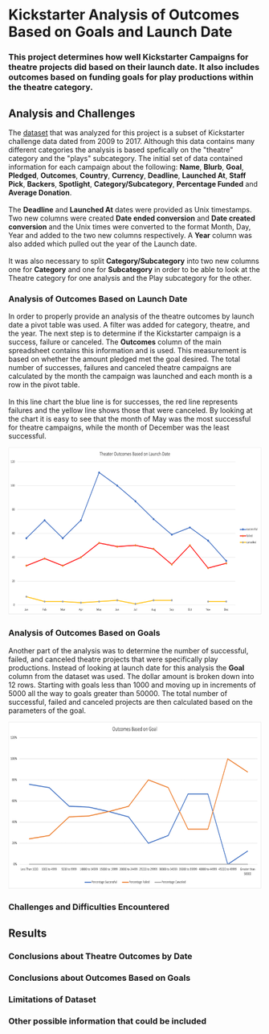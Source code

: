 # Kickstarter Analysis of Outcomes Based on Goals and Launch Date
### This project determines how well Kickstarter Campaigns for theatre projects did based on their launch date.  It also includes outcomes based on funding goals for play productions within the theatre category.
## Analysis and Challenges
The <a href="Kickstarter_Challenge.xlsx">dataset</a> that was analyzed for this project is a subset of Kickstarter challenge data dated from 2009 to 2017.  Although this data contains many different categories the analysis is based spefically on the "theatre" category and the "plays" subcategory.  The initial set of data contained information for each campaign about the following:
**Name**, **Blurb**, **Goal**, **Pledged**, **Outcomes**, **Country**, **Currency**, **Deadline**, **Launched At**, **Staff Pick**, **Backers**, **Spotlight**, 
**Category/Subcategory**, **Percentage Funded** and **Average Donation**. <br><br>
The **Deadline** and **Launched At** dates were provided as Unix timestamps.  Two new columns were created **Date ended conversion** and **Date created conversion** and the Unix times were converted to the format Month, Day, Year and added to the two new columns respectively. A **Year** column was also added which pulled out the year of the Launch date. <br><br>
It was also necessary to split **Category/Subcategory** into two new columns one for **Category** and one for **Subcategory** in order to be able to look at the Theatre category for one analysis and the Play subcategory for the other.<br>

### Analysis of Outcomes Based on Launch Date
In order to properly provide an analysis of the theatre outcomes by launch date a pivot table was used.   A filter was added for category, theatre, and the year.  The next step is to determine if the Kickstarter campaign is a success, failure or canceled. The **Outcomes** column of the main spreadsheet contains this information and is used.  This measurement is based on whether the amount pledged met the goal desired.  The total number of successes, failures and canceled theatre campaigns are calculated by the month the campaign was launched and each month is a row in the pivot table.  <br><br>
In this line chart the blue line is for successes, the red line represents failures and the yellow line shows those that were canceled.  By looking at the chart it is easy to see that the month of May was the most successful for theatre campaigns, while the month of December was the least successful.  
<p align="center">
  <img src="Resources/Theater_Outcomes_vs_Launch.png" width="620" height="333">
  
### Analysis of Outcomes Based on Goals
Another part of the analysis was to determine the number of successful, failed, and canceled theatre projects that were specifically play productions.  Instead of looking at launch date for this analysis the **Goal** column from the dataset was used.  The dollar amount is broken down into 12 rows.  Starting with goals less than 1000 and moving up in increments of 5000 all the way to goals greater than 50000.  The total number of successful, failed and canceled projects are then calculated based on the parameters of the goal.  
<p align="center">
  <img src="Resources/Outcomes_Based_on_Goals.png" width="668" height="333">

### Challenges and Difficulties Encountered
## Results
### Conclusions about Theatre Outcomes by Date
### Conclusions about Outcomes Based on Goals
### Limitations of Dataset
### Other possible information that could be included
